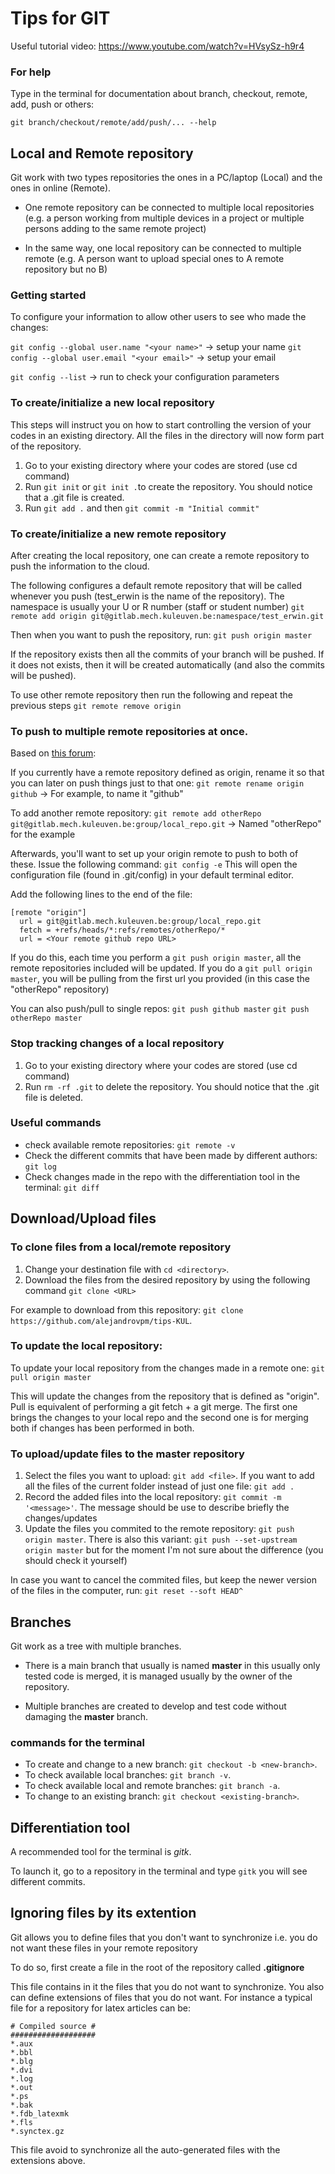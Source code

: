 # Tips for  GIT

Useful tutorial video:
https://www.youtube.com/watch?v=HVsySz-h9r4

### For help

Type in the terminal for documentation about branch, checkout, remote, add, push or others:
```
git branch/checkout/remote/add/push/... --help
```

## Local and Remote repository
Git work with two types repositories the ones in a PC/laptop (Local) and the ones in online (Remote).

- One remote repository can be connected to multiple local repositories (e.g. a person working from multiple devices in a project or multiple persons adding to the same remote project)

- In the same way, one local repository can be connected to multiple remote (e.g. A person want to upload special ones to A remote repository but no B)

### Getting started

To configure your information to allow other users to see who made the changes:

``git config --global user.name "<your name>"`` -> setup your name
``git config --global user.email "<your email>"`` -> setup your email

``git config --list`` -> run to check your configuration parameters

### To create/initialize a new local repository

This steps will instruct you on how to start controlling the version of your codes in an existing directory. All the files in the directory will now form part of the repository.

1. Go to your existing directory where your codes are stored (use cd command)
2. Run ``git init`` or ``git init .``to create the repository. You should notice that a .git file is created.
3. Run ``git add .`` and then ``git commit -m "Initial commit"``

### To create/initialize a new remote repository
After creating the local repository, one can create a remote repository to push the information to the cloud.

The following configures a default remote repository that will be called whenever you push (test_erwin is the name of the repository). The namespace is usually your U or R number (staff or student number)
``git remote add origin git@gitlab.mech.kuleuven.be:namespace/test_erwin.git``

Then when you want to push the repository, run:
``git push origin master``

If the repository exists then all the commits of your branch will be pushed. If it does not exists, then it will be created automatically (and also the commits will be pushed).

To use other remote repository then run the following and repeat the previous steps
``git remote remove origin``

### To push to multiple remote repositories at once.

Based on [this forum](http://caseyscarborough.com/blog/2013/08/25/pushing-to-multiple-remotes-using-git/):

If you currently have a remote repository defined as origin, rename it so that you can later on push things just to that one:
`git remote rename origin github` -> For example, to name it "github"

To add another remote repository:
`git remote add otherRepo git@gitlab.mech.kuleuven.be:group/local_repo.git` -> Named "otherRepo" for the example

Afterwards, you'll want to set up your origin remote to push to both of these. Issue the following command:
`git config -e`
This will open the configuration file (found in .git/config) in your default terminal editor.

Add the following lines to the end of the file:

```
[remote "origin"]
  url = git@gitlab.mech.kuleuven.be:group/local_repo.git
  fetch = +refs/heads/*:refs/remotes/otherRepo/*
  url = <Your remote github repo URL>
```

If you do this, each time you perform a `git push origin master`, all the remote repositories included will be updated. If you do a `git pull origin master`, you will be pulling from the first url you provided (in this case the "otherRepo" repository)

You can also push/pull to single repos:
`git push github master`
`git push otherRepo master`

### Stop tracking changes of a local repository

1. Go to your existing directory where your codes are stored (use cd command)
2. Run ``rm -rf .git`` to delete the repository. You should notice that the .git file is deleted.

### Useful commands
- check available remote repositories: ```git remote -v```
- Check the different commits that have been made by different authors: ```git log```
- Check changes made in the repo with the differentiation tool in the terminal: ``git diff``

## Download/Upload files

### To clone files from a local/remote  repository
1. Change your destination file with ```cd <directory>```.
2. Download the files from the desired repository by using the following command
 `` git clone <URL> ``

For example to download from this repository: ```git clone https://github.com/alejandrovpm/tips-KUL```.

### To update the local repository:

To update your local repository from the changes made in a remote one:
`git pull origin master`

This will update the changes from the repository that is defined as "origin". Pull is equivalent of performing a git fetch + a git merge. The first one brings the changes to your local repo and the second one is for merging both if changes has been performed in both.

### To upload/update files to the master repository
1. Select the files you want to upload: ```git add <file>```. If you want to add all the files of the current folder instead of just one file: ```git add .```
2. Record the added files into the local repository: ```git commit -m '<message>'```. The message should be use to describe briefly the changes/updates
3. Update the files you commited to the remote repository: ```git push origin master```. There is also this variant: ``git push --set-upstream origin master`` but for the moment I'm not sure about the difference (you should check it yourself)

In case you want to cancel the commited files, but keep the newer version of the files in the computer, run: ```git reset --soft HEAD^```

## Branches
Git work as a tree with multiple branches.

- There is a main branch that usually is named **master** in this usually only tested code is merged, it is managed usually by the owner of the repository.

- Multiple branches are created to develop and test code without damaging the **master** branch.


### commands for the terminal
- To create and change to a new branch: ``` git checkout -b <new-branch> ```.
- To check available local branches: ```git branch -v```.
- To check available local and remote branches: ```git branch -a```.
- To change to an existing branch: ``` git checkout <existing-branch> ```.

## Differentiation tool
A recommended tool for the terminal is _gitk_.

To launch it, go to a repository in the terminal and type ```gitk``` you will see different commits.

## Ignoring files by its extention

Git allows you to define files that you don't want to synchronize i.e. you do not want these files in your remote repository

To do so, first create a file in the root of the repository called **.gitignore**

This file contains in it the files that you do not want to synchronize. You also can define extensions of files that you do not want. For instance a typical file for a repository for latex articles can be:

```
# Compiled source #
###################
*.aux
*.bbl
*.blg
*.dvi
*.log
*.out
*.ps
*.bak
*.fdb_latexmk
*.fls
*.synctex.gz
```

This file avoid to synchronize all the auto-generated files with the extensions above.
